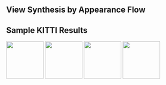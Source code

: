 ## View Synthesis by Appearance Flow


## Sample KITTI Results

<img src='sample_results/01.gif' width=100>
<img src='sample_results/02.gif' width=100>
<img src='sample_results/03.gif' width=100>
<img src='sample_results/04.gif' width=100>